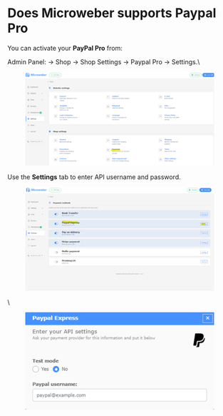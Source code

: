 # Does Microweber supports Paypal Pro

You can activate your **PayPal Pro** from:

Admin Panel: -> Shop -> Shop Settings -> Paypal Pro -> Settings.\


<figure><img src=".gitbook/assets/image (5) (1) (1) (1) (1) (1).png" alt=""><figcaption></figcaption></figure>



Use the **Settings** tab to enter API username and password.

<figure><img src=".gitbook/assets/image (9) (1).png" alt=""><figcaption></figcaption></figure>

\


<figure><img src=".gitbook/assets/image (10) (1).png" alt=""><figcaption></figcaption></figure>
